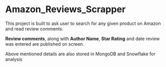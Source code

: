 # Amazon_Reviews_Scrapper

This project is built to ask user to search for any given product on Amazon and read review comments.

**Review comments**, along with **Author Name**, **Star Rating** and date review was entered are published on screen.

Above mentioned details are also stored in MongoDB and Snowflake for analysis
